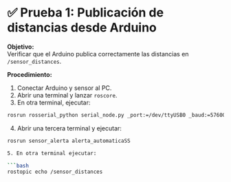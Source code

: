 # ✅ Prueba 1: Publicación de distancias desde Arduino

**Objetivo:**  
Verificar que el Arduino publica correctamente las distancias en `/sensor_distances`.

**Procedimiento:**  
1. Conectar Arduino y sensor al PC.
2. Abrir una terminal y lanzar `roscore`.
3. En otra terminal, ejecutar:
```bash
rosrun rosserial_python serial_node.py _port:=/dev/ttyUSB0 _baud:=57600
```

4. Abrir una tercera terminal y ejecutar:
```bash
rosrun sensor_alerta alerta_automaticaSS

5. En otra terminal ejecutar:

```bash
rostopic echo /sensor_distances
